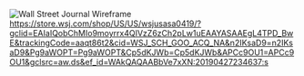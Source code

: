 ![Wall Street Journal Wireframe](/assets/images/wsjwireframe.png)
https://store.wsj.com/shop/US/US/wsjusasa0419/?gclid=EAIaIQobChMIo9moyrrx4QIVzZ6zCh2pLw1uEAAYASAAEgL4TPD_BwE&trackingCode=aaqt86t2&cid=WSJ_SCH_GOO_ACQ_NA&n2IKsaD9=n2IKsaD9&Pg9aWOPT=Pg9aWOPT&Cp5dKJWb=Cp5dKJWb&APCc9OU1=APCc9OU1&gclsrc=aw.ds&ef_id=WAkQAQAABbVe7xXN:20190427234637:s 
